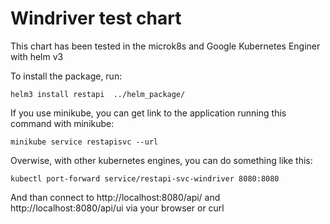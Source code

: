 # Windriver test chart

This chart has been tested in the microk8s and Google Kubernetes Enginer with helm v3

To install the package, run:

```
helm3 install restapi  ../helm_package/
```
If you use minikube, you can get link to the application running this command with minikube:

```
minikube service restapisvc --url
```

Overwise, with other kubernetes engines, you can do something like this:

```shell script
kubectl port-forward service/restapi-svc-windriver 8080:8080
```
And than connect to http://localhost:8080/api/ and http://localhost:8080/api/ui via your browser or curl